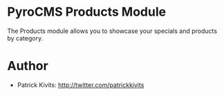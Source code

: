 # PyroCMS Products Module

The Products module allows you to showcase your specials and products by category.

# Author

* Patrick Kivits: http://twitter.com/patrickkivits
